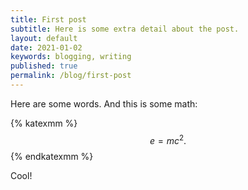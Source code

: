 ```yaml
---
title: First post
subtitle: Here is some extra detail about the post.
layout: default
date: 2021-01-02
keywords: blogging, writing
published: true
permalink: /blog/first-post
---
```


Here are some words. And this is some math:

{% katexmm %}
$$
e = mc^2. \tag{1}
$$
{% endkatexmm %}

Cool!